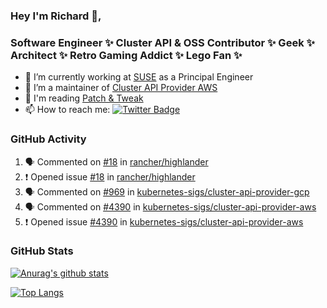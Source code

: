### Hey I'm Richard 👋, 

<h3 align="left">Software Engineer ✨ Cluster API & OSS Contributor ✨ Geek ✨ Architect ✨ Retro Gaming Addict ✨ Lego Fan ✨</h3>

- 🔭 I’m currently working at [SUSE](https://www.suse.com/) as a Principal Engineer
- 👯 I’m a maintainer of [Cluster API Provider AWS](https://github.com/kubernetes-sigs/cluster-api-provider-aws)
- 💬 I'm reading [Patch & Tweak](https://bjooks.com/products/patch-tweak-exploring-modular-synthesis)
- 📫 How to reach me: [![Twitter Badge](https://img.shields.io/badge/-@fruit_case-00acee?style=flat&logo=Twitter&logoColor=white)](https://twitter.com/intent/follow?screen_name=fruit_case "Follow on Twitter")

### GitHub Activity 

<!--START_SECTION:activity-->
1. 🗣 Commented on [#18](https://github.com/rancher/highlander/issues/18) in [rancher/highlander](https://github.com/rancher/highlander)
2. ❗ Opened issue [#18](https://github.com/rancher/highlander/issues/18) in [rancher/highlander](https://github.com/rancher/highlander)
3. 🗣 Commented on [#969](https://github.com/kubernetes-sigs/cluster-api-provider-gcp/issues/969) in [kubernetes-sigs/cluster-api-provider-gcp](https://github.com/kubernetes-sigs/cluster-api-provider-gcp)
4. 🗣 Commented on [#4390](https://github.com/kubernetes-sigs/cluster-api-provider-aws/issues/4390) in [kubernetes-sigs/cluster-api-provider-aws](https://github.com/kubernetes-sigs/cluster-api-provider-aws)
5. ❗ Opened issue [#4390](https://github.com/kubernetes-sigs/cluster-api-provider-aws/issues/4390) in [kubernetes-sigs/cluster-api-provider-aws](https://github.com/kubernetes-sigs/cluster-api-provider-aws)
<!--END_SECTION:activity-->

### GitHub Stats

[![Anurag's github stats](https://github-readme-stats.vercel.app/api?username=richardcase&count_private=true&show_icons=true)](https://github.com/anuraghazra/github-readme-stats)

[![Top Langs](https://github-readme-stats.vercel.app/api/top-langs/?username=richardcase&hide=html&layout=compact)](https://github.com/anuraghazra/github-readme-stats)
